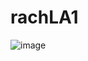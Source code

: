 # rachLA1

![image](https://user-images.githubusercontent.com/103145191/218248213-17f792b4-890b-42ab-b4b3-a947ce1b1367.png)
